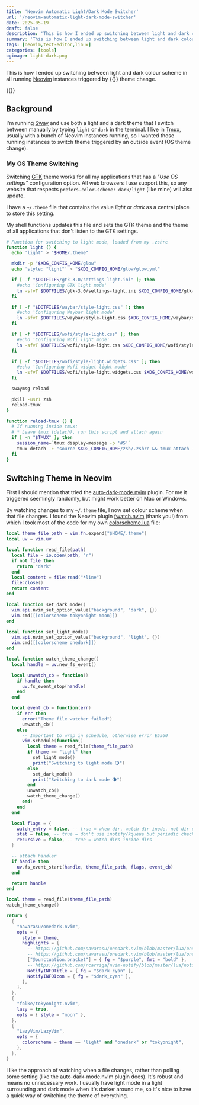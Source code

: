 ```yaml
---
title: 'Neovim Automatic Light/Dark Mode Switcher'
url: '/neovim-automatic-light-dark-mode-switcher'
date: 2025-05-19
draft: false
description: 'This is how I ended up switching between light and dark colour scheme in all running Neovim instances triggered by OS theme change.'
summary: 'This is how I ended up switching between light and dark colour scheme in all running Neovim instances triggered by OS theme change.'
tags: [neovim,text-editor,linux]
categories: [tools]
ogimage: light-dark.png
---
```


This is how I ended up switching between light and dark colour scheme in all running [Neovim][2] instances triggered by {{<OS />}} theme change. 

{{<post-image image="light-dark.png" alt="Screenshot showing partially light and partially dark theme" lightbox="true" />}}

## Background

I'm running [Sway][4] and use both a light and a dark theme that I switch between manually by typing `light` or `dark` in the terminal. I live in [Tmux][1], usually with a bunch of Neovim instances running, so I wanted those running instances to switch theme triggered by an outside event (OS theme change).

### My OS Theme Switching

Switching [GTK][3] theme works for all my applications that has a *"Use OS settings"* configuration option. All web browsers I use support this, so any website that respects `prefers-color-scheme: dark/light`  (like mine) will also update.

I have a `~/.theme` file that contains the value *light* or *dark* as a central place to store this setting.

My shell functions updates this file and sets the GTK theme and the theme of all applications that don't listen to the GTK settings.

``` zsh
# Function for switching to light mode, loaded from my .zshrc
function light () {
  echo 'light' > "$HOME/.theme"

  mkdir -p "$XDG_CONFIG_HOME/glow"
  echo 'style: "light"' > "$XDG_CONFIG_HOME/glow/glow.yml"

  if [ -f "$DOTFILES/gtk-3.0/settings-light.ini" ]; then
    #echo 'Configuring GTK light mode'
    ln -sfvT $DOTFILES/gtk-3.0/settings-light.ini $XDG_CONFIG_HOME/gtk-3.0/settings.ini >/dev/null
  fi

  if [ -f "$DOTFILES/waybar/style-light.css" ]; then
    #echo 'Configuring Waybar light mode'
    ln -sfvT $DOTFILES/waybar/style-light.css $XDG_CONFIG_HOME/waybar/style.css >/dev/null
  fi

  if [ -f "$DOTFILES/wofi/style-light.css" ]; then
    #echo 'Configuring Wofi light mode'
    ln -sfvT $DOTFILES/wofi/style-light.css $XDG_CONFIG_HOME/wofi/style.css >/dev/null
  fi

  if [ -f "$DOTFILES/wofi/style-light.widgets.css" ]; then
    #echo 'Configuring Wofi widget light mode'
    ln -sfvT $DOTFILES/wofi/style-light.widgets.css $XDG_CONFIG_HOME/wofi/style.widgets.css >/dev/null
  fi

  swaymsg reload

  pkill -usr1 zsh
  reload-tmux
}

function reload-tmux () {
  # If running inside tmux:
  # * Leave tmux (detach), run this script and attach again
  if [ -n "$TMUX" ]; then
    session_name=`tmux display-message -p '#S'`
    tmux detach -E "source $XDG_CONFIG_HOME/zsh/.zshrc && tmux attach -t $session_name"
  fi
}
```

## Switching Theme in Neovim

First I should mention that tried the [auto-dark-mode.nvim][6] plugin. For me it triggered seemingly randomly, but might work better on Mac or Windows.

By watching changes to my `~/.theme` file,  I now set colour scheme when that file changes. I found the Neovim plugin [fwatch.nvim][5] (thank you!) from which I took most of the code for my own [colorscheme.lua](https://www.lazyvim.org/plugins/colorscheme) file: 

``` lua
local theme_file_path = vim.fn.expand("$HOME/.theme")
local uv = vim.uv

local function read_file(path)
  local file = io.open(path, "r")
  if not file then
    return "dark"
  end
  local content = file:read("*line")
  file:close()
  return content
end

local function set_dark_mode()
  vim.api.nvim_set_option_value("background", "dark", {})
  vim.cmd([[colorscheme tokyonight-moon]])
end

local function set_light_mode()
  vim.api.nvim_set_option_value("background", "light", {})
  vim.cmd([[colorscheme onedark]])
end

local function watch_theme_change()
  local handle = uv.new_fs_event()

  local unwatch_cb = function()
    if handle then
      uv.fs_event_stop(handle)
    end
  end

  local event_cb = function(err)
    if err then
      error("Theme file watcher failed")
      unwatch_cb()
    else
      -- Important to wrap in schedule, otherwise error E5560
      vim.schedule(function()
        local theme = read_file(theme_file_path)
        if theme == "light" then
          set_light_mode()
          print("Switching to light mode 🌖")
        else
          set_dark_mode()
          print("Switching to dark mode 🌘")
        end
        unwatch_cb()
        watch_theme_change()
      end)
    end
  end

  local flags = {
    watch_entry = false, -- true = when dir, watch dir inode, not dir content
    stat = false, -- true = don't use inotify/kqueue but periodic check, not implemented
    recursive = false, -- true = watch dirs inside dirs
  }

  -- attach handler
  if handle then
    uv.fs_event_start(handle, theme_file_path, flags, event_cb)
  end

  return handle
end

local theme = read_file(theme_file_path)
watch_theme_change()

return {
  {
    "navarasu/onedark.nvim",
    opts = {
      style = theme,
      highlights = {
        -- https://github.com/navarasu/onedark.nvim/blob/master/lua/onedark/palette.lua
        -- https://github.com/navarasu/onedark.nvim/blob/master/lua/onedark/highlights.lua
        ["@punctuation.bracket"] = { fg = "$purple", fmt = "bold" },
        -- https://github.com/rcarriga/nvim-notify/blob/master/lua/notify/config/highlights.lua
        NotifyINFOTitle = { fg = "$dark_cyan" },
        NotifyINFOIcon = { fg = "$dark_cyan" },
      },
    },
  },
  {
    "folke/tokyonight.nvim",
    lazy = true,
    opts = { style = "moon" },
  },
  {
    "LazyVim/LazyVim",
    opts = {
      colorscheme = theme == "light" and "onedark" or "tokyonight",
    },
  },
}
```

I like the approach of watching when a file changes, rather than polling some
setting (like the auto-dark-mode.nvim plugin does). It's robust and means no
unnecessary work. I usually have light mode in a light surrounding and dark
mode when it's darker around me, so it's nice to have a quick way of switching
the theme of everything.

[1]: https://github.com/tmux/tmux/wiki
[2]: https://neovim.io/
[3]: https://www.gtk.org/
[4]: https://swaywm.org/
[5]: https://github.com/rktjmp/fwatch.nvim
[6]: https://github.com/f-person/auto-dark-mode.nvim

